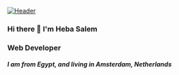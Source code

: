 [![Header](https://res.cloudinary.com/hapiii/image/upload/v1665607735/HYF/sjryvy4ndfcubg8kisbr.gif)](https://some-url.dev/)

### Hi there 👋 I'm Heba Salem 
### Web Developer
##### I am from Egypt, and living in Amsterdam, Netherlands

<!--
**HebaMak/HebaMak** is a ✨ _special_ ✨ repository because its `README.md` (this file) appears on your GitHub profile.

Here are some ideas to get you started:

- 🔭 I’m currently working on ...
- 🌱 I’m currently learning ...
- 👯 I’m looking to collaborate on ...
- 🤔 I’m looking for help with ...
- 💬 Ask me about ...
- 📫 How to reach me: ...
- 😄 Pronouns: ...
- ⚡ Fun fact: ...
-->
